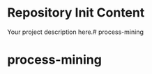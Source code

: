 Repository Init Content
=======================

Your project description here.# process-mining
# process-mining

